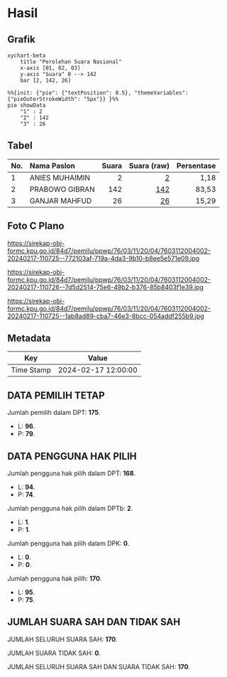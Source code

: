 # Hasil

## Grafik

```mermaid
xychart-beta
    title "Perolehan Suara Nasional"
    x-axis [01, 02, 03]
    y-axis "Suara" 0 --> 142
    bar [2, 142, 26]
```

```mermaid
%%{init: {"pie": {"textPosition": 0.5}, "themeVariables": {"pieOuterStrokeWidth": "5px"}} }%%
pie showData
    "1" : 2
    "2" : 142
    "3" : 26
```

## Tabel

| No. | Nama Paslon    | Suara | Suara (raw) | Persentase |
|:--- |:-------------- | -----:| -----------:| ----------:|
| 1   | ANIES MUHAIMIN | 2     | [2][p-1]    | 1,18       |
| 2   | PRABOWO GIBRAN | 142   | [142][p-2]  | 83,53      |
| 3   | GANJAR MAHFUD  | 26    | [26][p-3]   | 15,29      |


[p-1]: https://github.com/gigit-pemilu/pemilu-2024/blob/main/pilpres/hitung-suara/sub/76-sulawesi-barat/sub/03-mamasa/sub/11-bambang/sub/2004-salubulo/sub/002-tps/sub/paslon-1.txt
[p-2]: https://github.com/gigit-pemilu/pemilu-2024/blob/main/pilpres/hitung-suara/sub/76-sulawesi-barat/sub/03-mamasa/sub/11-bambang/sub/2004-salubulo/sub/002-tps/sub/paslon-2.txt
[p-3]: https://github.com/gigit-pemilu/pemilu-2024/blob/main/pilpres/hitung-suara/sub/76-sulawesi-barat/sub/03-mamasa/sub/11-bambang/sub/2004-salubulo/sub/002-tps/sub/paslon-3.txt

## Foto C Plano

https://sirekap-obj-formc.kpu.go.id/84d7/pemilu/ppwp/76/03/11/20/04/7603112004002-20240217-110725--772103af-719a-4da3-9b10-b8ee5e571e09.jpg

https://sirekap-obj-formc.kpu.go.id/84d7/pemilu/ppwp/76/03/11/20/04/7603112004002-20240217-110726--7d5d2514-75e6-49b2-b376-85b8403f1e39.jpg

https://sirekap-obj-formc.kpu.go.id/84d7/pemilu/ppwp/76/03/11/20/04/7603112004002-20240217-110725--1ab8ad89-cba7-46e3-8bcc-054addf255b9.jpg


## Metadata

| Key        | Value               |
| ---------- | ------------------- |
| Time Stamp | 2024-02-17 12:00:00 |


## DATA PEMILIH TETAP

Jumlah pemilih dalam DPT: **175**.
 * L: **96**.
 * P: **79**.

## DATA PENGGUNA HAK PILIH

Jumlah pengguna hak pilih dalam DPT: **168**.
 * L: **94**.
 * P: **74**.

Jumlah pengguna hak pilih dalam DPTb: **2**.
 * L: **1**.
 * P: **1**.

Jumlah pengguna hak pilih dalam DPK: **0**.
 * L: **0**.
 * P: **0**.

Jumlah pengguna hak pilih: **170**.
 * L: **95**.
 * P: **75**.

## JUMLAH SUARA SAH DAN TIDAK SAH

JUMLAH SELURUH SUARA SAH: **170**.

JUMLAH SUARA TIDAK SAH: **0**.

JUMLAH SELURUH SUARA SAH DAN SUARA TIDAK SAH: **170**.


